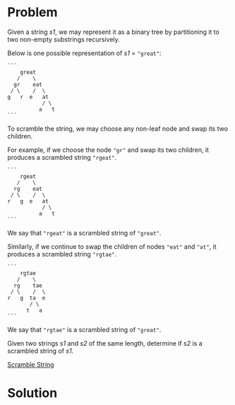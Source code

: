 
# Problem

Given a string _s1_, we may represent it as a binary tree by partitioning it
to two non-empty substrings recursively.

Below is one possible representation of _s1_ = `"great"`:

    ```
        great
       /    \
      gr    eat
     / \    /  \
    g   r  e   at
               / \
              a   t
    ```

To scramble the string, we may choose any non-leaf node and swap its two
children.

For example, if we choose the node `"gr"` and swap its two children, it
produces a scrambled string `"rgeat"`.

    ```
        rgeat
       /    \
      rg    eat
     / \    /  \
    r   g  e   at
               / \
              a   t
    ```

We say that `"rgeat"` is a scrambled string of `"great"`.

Similarly, if we continue to swap the children of nodes `"eat"` and `"at"`, it
produces a scrambled string `"rgtae"`.

    ```
        rgtae
       /    \
      rg    tae
     / \    /  \
    r   g  ta  e
           / \
          t   a
    ```

We say that `"rgtae"` is a scrambled string of `"great"`.

Given two strings _s1_ and _s2_ of the same length, determine if _s2_ is a
scrambled string of _s1_.



[Scramble String](https://leetcode.com/problems/scramble-string)

# Solution



